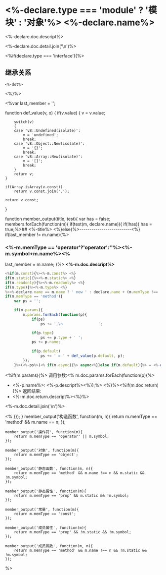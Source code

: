 # <%-declare.type === 'module' ? '模块' : '对象'%> <%-declare.name%>
<%-declare.doc.descript%>

<%-declare.doc.detail.join('\n')%>

<%if(declare.type === 'interface'){%>

## 继承关系
```uml
<%-dot%>
```

<%}%>

<%var last_member = '';

function def_value(v, o)
{
    if(v.value)
    {
        v = v.value;

        switch(v)
        {
        case 'v8::Undefined(isolate)':
            v = 'undefined';
            break;
        case 'v8::Object::New(isolate)':
            v = '{}';
            break;
        case 'v8::Array::New(isolate)':
            v = '[]';
            break;
        }
        return v;
    }

    if(Array.isArray(v.const))
        return v.const.join('.');

    return v.const;
}

function member_output(title, test){
    var has = false;
    members.forEach(function(m){
     if(test(m, declare.name)){
         if(!has){
             has = true;%>## <%-title%>
        <%}else{%>--------------------------<%}
        if(last_member != m.name){%>
### <%-m.memType == 'operator'?'operator':''%><%-m.symbol+m.name%><%
last_member = m.name;
}%>
**<%-m.doc.descript%>**
```JavaScript
<%if(m.const){%><%-m.const%> <%}
if(m.static){%><%-m.static%> <%}
if(m.readonly){%><%-m.readonly%> <%}
if(m.type){%><%-m.type%> <%}
%><%-declare.name == m.name ? ' new ' : declare.name + (m.memType !== 'operator' ? '.' + m.symbol : '')%><%-m.name%><%
if(m.memType == 'method'){
    var ps = '';

    if(m.params){
        m.params.forEach(function(p){
            if(ps)
                ps += ',\n                ';

            if(p.type)
                ps += p.type + ' ';
            ps += p.name;
    
            if(p.default)
                ps += ' = ' + def_value(p.default, p);
        });
    }%>(<%-ps%>)<% if(m.async){%> async<%}}else if(m.default){%> = <%-def_value(m.default, m)%><%}%>;
```
<%if(m.params){%>
调用参数:<% m.doc.params.forEach(function(p){%>
* <%-p.name%>: <%-p.descript%><%});%>
<%}%><%if(m.doc.return){%>
返回结果:
* <%-m.doc.return.descript%><%}%>

<%-m.doc.detail.join('\n')%>

<%  }});
    }
    member_output('构造函数', function(m, n){
        return m.memType == 'method' && m.name == n;
    });

    member_output('操作符', function(m){
        return m.memType == 'operator' || m.symbol;
    });

    member_output('对象', function(m){
        return m.memType == 'object';
    });

    member_output('静态函数', function(m, n){
        return m.memType == 'method' && m.name !== n && m.static && !m.symbol;
    });

    member_output('静态属性', function(m){
        return m.memType == 'prop' && m.static && !m.symbol;
    });

    member_output('常量', function(m){
        return m.memType == 'const';
    });

    member_output('成员属性', function(m){
        return m.memType == 'prop' && !m.static && !m.symbol;
    });

    member_output('成员函数', function(m, n){
        return m.memType == 'method' && m.name !== n && !m.static && !m.symbol;
    });

%>
